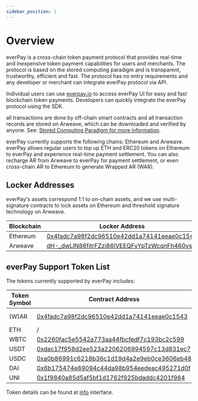 ```yaml
---
sidebar_position: 1
---
```


# Overview

everPay is a cross-chain token payment protocol that provides real-time and inexpensive token payment capabilities for users and merchants. The protocol is based on the stored computing paradigm and is transparent, trustworthy, efficient and fast. The protocol has no entry requirements and any developer or merchant can integrate everPay protocol via API.

Individual users can use [everpay.io](https://everpay.io) to access everPay UI for easy and fast blockchain token payments. Developers can quickly integrate the everPay protocol using the SDK.

all transactions are done by off-chain smart contracts and all transaction records are stored on Arweave, which can be downloaded and verified by anyone. See: [Stored Computing Paradigm for more information](../TODO).

everPay currently supports the following chains: Ethereum and Arweave. everPay allows regular users to top up ETH and ERC20 tokens on Ethereum to everPay and experience real-time payment settlement. You can also recharge AR from Arweave to everPay for payment settlement, or even cross-chain AR to Ethereum to generate Wrapped AR (WAR).

## Locker Addresses

everPay's assets correspond 1:1 to on-chain assets, and we use multi-signature contracts to lock assets on Ethereum and threshold signature technology on Arweave.

| Blockchain | Locker Address                                   |
| -------- | ------------------------------------------ |
| Ethereum | [0x4fadc7a98f2dc96510e42dd1a74141eeae0c1543](https://etherscan.io/address/0x38741a69785e84399fcf7c5ad61d572f7ecb1dab) |
| Arweave  | [dH-_dwLlN86fitrFZzi86IVEEQFyYpTzWcqnFh460ys](https://viewblock.io/arweave/address/dH-_dwLlN86fitrFZzi86IVEEQFyYpTzWcqnFh460ys)|

## everPay Support Token List

The tokens currently supported by everPay includes:

| Token Symbol | Contract Address                                   | Supported Chains          |
| -------- | ------------------------------------------ | ----------------- |
| (W)AR    | [0x4fadc7a98f2dc96510e42dd1a74141eeae0c1543](https://etherscan.io/address/0x4fadc7a98f2dc96510e42dd1a74141eeae0c1543) | arweave, ethereum |
| ETH      | /                                          | ethereum          |
| WBTC     | [0x2260fac5e5542a773aa44fbcfedf7c193bc2c599](https://etherscan.io/address/0x2260fac5e5542a773aa44fbcfedf7c193bc2c599) | ethereum          |
| USDT     | [0xdac17f958d2ee523a2206206994597c13d831ec7](https://etherscan.io/address/0xdac17f958d2ee523a2206206994597c13d831ec7) | ethereum          |
| USDC     | [0xa0b86991c6218b36c1d19d4a2e9eb0ce3606eb48](https://etherscan.io/address/0xa0b86991c6218b36c1d19d4a2e9eb0ce3606eb48) | ethereum          |
| DAI      | [0x6b175474e89094c44da98b954eedeac495271d0f](https://etherscan.io/address/0x6b175474e89094c44da98b954eedeac495271d0f) | ethereum          |
| UNI      | [0x1f9840a85d5af5bf1d1762f925bdaddc4201f984](https://etherscan.io/address/0x1f9840a85d5af5bf1d1762f925bdaddc4201f984) | ethereum          |

Token details can be found at [info](../../sdk/server-api/basic-api/info) interface.